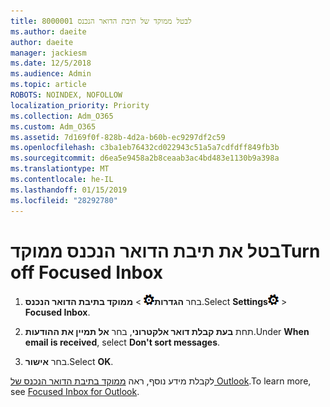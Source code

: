 ```yaml
---
title: 8000001 לבטל ממוקד של תיבת הדואר הנכנס
ms.author: daeite
author: daeite
manager: jackiesm
ms.date: 12/5/2018
ms.audience: Admin
ms.topic: article
ROBOTS: NOINDEX, NOFOLLOW
localization_priority: Priority
ms.collection: Adm_O365
ms.custom: Adm_O365
ms.assetid: 7d169f0f-828b-4d2a-b60b-ec9297df2c59
ms.openlocfilehash: c3ba1eb76432cd022943c51a5a7cdfdff849fb3b
ms.sourcegitcommit: d6ea5e9458a2b8ceaab3ac4bd483e1130b9a398a
ms.translationtype: MT
ms.contentlocale: he-IL
ms.lasthandoff: 01/15/2019
ms.locfileid: "28292780"
---
```

# <a name="turn-off-focused-inbox"></a><span data-ttu-id="33ed8-102">בטל את תיבת הדואר הנכנס ממוקד</span><span class="sxs-lookup"><span data-stu-id="33ed8-102">Turn off Focused Inbox</span></span>

1. <span data-ttu-id="33ed8-103">בחר **הגדרות**![הגדרות](media/f4b2e798-fff1-4a14-931f-5677a4543b58.png) \> **ממוקד בתיבת הדואר הנכנס**.</span><span class="sxs-lookup"><span data-stu-id="33ed8-103">Select **Settings**![Settings](media/f4b2e798-fff1-4a14-931f-5677a4543b58.png) \> **Focused Inbox**.</span></span>
    
2. <span data-ttu-id="33ed8-104">תחת **בעת קבלת דואר אלקטרוני**, בחר **אל תמיין את ההודעות**.</span><span class="sxs-lookup"><span data-stu-id="33ed8-104">Under **When email is received**, select **Don't sort messages**.</span></span>
    
3. <span data-ttu-id="33ed8-105">בחר **אישור**.</span><span class="sxs-lookup"><span data-stu-id="33ed8-105">Select **OK**.</span></span>
    
<span data-ttu-id="33ed8-106">לקבלת מידע נוסף, ראה [ממוקד בתיבת הדואר הנכנס של Outlook](https://go.microsoft.com/fwlink/p/?linkid=873108).</span><span class="sxs-lookup"><span data-stu-id="33ed8-106">To learn more, see [Focused Inbox for Outlook](https://go.microsoft.com/fwlink/p/?linkid=873108).</span></span>
  

